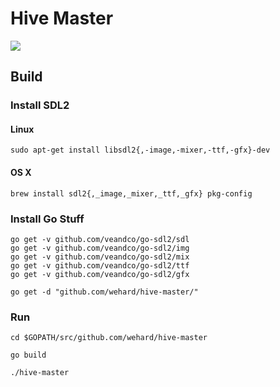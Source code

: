 # Hive Master
<img src="https://github.com/wehard/hive-master/blob/master/assets/hive_master.png?raw=true"/>

## Build

### Install SDL2

#### Linux
```sudo apt-get install libsdl2{,-image,-mixer,-ttf,-gfx}-dev```

#### OS X
```brew install sdl2{,_image,_mixer,_ttf,_gfx} pkg-config```

### Install Go Stuff

```
go get -v github.com/veandco/go-sdl2/sdl
go get -v github.com/veandco/go-sdl2/img
go get -v github.com/veandco/go-sdl2/mix
go get -v github.com/veandco/go-sdl2/ttf
go get -v github.com/veandco/go-sdl2/gfx

go get -d "github.com/wehard/hive-master/"
```

### Run
```cd $GOPATH/src/github.com/wehard/hive-master```

```go build```

```./hive-master```

